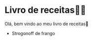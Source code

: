 # Livro de receitas:man_cook:

Olá, bem vindo ao meu livro de receitas:palm_tree:

- Strogonoff de frango

